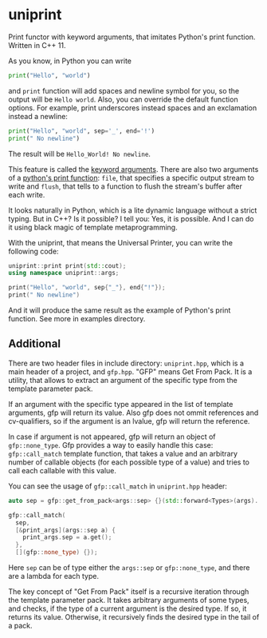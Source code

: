 # uniprint

Print functor with keyword arguments, that imitates Python's print function.
Written in C++ 11.

As you know, in Python you can write

```python
print("Hello", "world")
```

and `print` function will add spaces and newline symbol for you, so the output
will be `Hello world`. Also, you can override the default function options.
For example, print underscores instead spaces and an exclamation instead a
newline:

```python
print("Hello", "world", sep='_', end='!')
print(" No newline")
```

The result will be `Hello_World! No newline`.

This feature is called the
[keyword arguments](https://docs.python.org/3/glossary.html#term-argument).
There are also two arguments of a [python's print
function](https://docs.python.org/3/library/functions.html#print): `file`,
that specifies a specific output stream to write and `flush`, that tells to a
function to flush the stream's buffer after each write.

It looks naturally in Python, which is a lite dynamic language without a
strict typing. But in C++? Is it possible? I tell you: Yes, it is possible.
And I can do it using black magic of template metaprogramming.

With the uniprint, that means the Universal Printer, you can write the
following code:

```cpp
uniprint::print print(std::cout);
using namespace uniprint::args;

print("Hello", "world", sep{"_"}, end{"!"});
print(" No newline")
```

And it will produce the same result as the example of Python's print function.
See more in examples directory.

## Additional

There are two header files in include directory: `uniprint.hpp`, which is a
main header of a project, and `gfp.hpp`. "GFP" means Get From Pack. It is a
utility, that allows to extract an argument of the specific type from
the template parameter pack.

If an argument with the specific type appeared in the list of template arguments,
gfp will return its value. Also gfp does not ommit references and cv-qualifiers,
so if the argument is an lvalue, gfp will return the reference.

In case if argument is not appeared, gfp will return an object of
`gfp::none_type`. Gfp provides a way to easily handle this case:
`gfp::call_match` template function, that takes a value and an arbitrary number
of callable objects (for each possible type of a value) and tries to call each
callable with this value.

You can see the usage of `gfp::call_match` in `uniprint.hpp` header:

```cpp
auto sep = gfp::get_from_pack<args::sep> {}(std::forward<Types>(args)...);

gfp::call_match(
  sep,
  [&print_args](args::sep a) {
    print_args.sep = a.get();
  },
  [](gfp::none_type) {});
```

Here `sep` can be of type either the `args::sep` or `gfp::none_type`, and there
are a lambda for each type.

The key concept of "Get From Pack" itself is a recursive iteration through
the template parameter pack. It takes arbitrary arguments of some types,
and checks, if the type of a current argument is the desired type. If so,
it returns its value. Otherwise, it recursively finds the desired type in the
tail of a pack.
